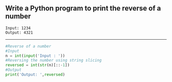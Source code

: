 ## Write a Python program to print the reverse of a number

```
Input: 1234
Output: 4321
```

---

```python
#Reverse of a number
#Input
n = int(input('Input : '))
#Reversing the number using string slicing
reversed = int(str(n)[::-1])
#Output
print('Output: ',reversed)
```